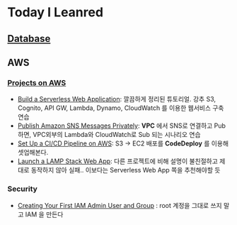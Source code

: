 # Today I Leanred

## [Database](Database.md)

## AWS

### [Projects on AWS](https://aws.amazon.com/getting-started/projects/)

- [Build a Serverless Web Application](https://aws.amazon.com/getting-started/projects/build-serverless-web-app-lambda-apigateway-s3-dynamodb-cognito?trk=gs_card): 깔끔하게 정리된 튜토리얼. 강추 S3, Cognito, API GW, Lambda, Dynamo, CloudWatch 를 이용한 웹서비스 구축 연습
- [Publish Amazon SNS Messages Privately](https://aws.amazon.com/getting-started/projects/publish-sns-message-privately-vpc-ec2-cloudformation-lambda/?trk=gs_card): **VPC** 에서 SNS로 연결하고 Pub하면,  VPC외부의 Lambda와 CloudWatch로 Sub 되는 시나리오 연습
- [Set Up a CI/CD Pipeline on AWS](https://aws.amazon.com/getting-started/projects/set-up-ci-cd-pipeline/): S3 -> EC2 배포를 **CodeDeploy** 를 이용해 셋업해본다.
- [Launch a LAMP Stack Web App](https://aws.amazon.com/getting-started/projects/launch-lamp-web-app/): 다른 프로젝트에 비해 설명이 불친절하고 제대로 동작하지 않아 실패.. 이보다는 Serverless Web App 쪽을 추천해야할 듯

### Security
* [Creating Your First IAM Admin User and Group](https://docs.aws.amazon.com/IAM/latest/UserGuide/getting-started_create-admin-group.html) : root 계정을 그대로 쓰지 말고 IAM 을 만든다
